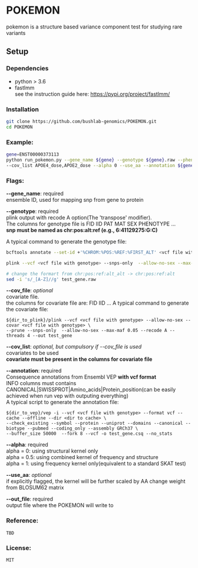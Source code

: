 # POKEMON
pokemon is a structure based variance component test for studying rare variants

## Setup
### Dependencies
- python > 3.6  
- fastlmm  
see the instruction guide here: https://pypi.org/project/fastlmm/

### Installation
```bash
git clone https://github.com/bushlab-genomics/POKEMON.git  
cd POKEMON 
```
### Example:
```bash
gene=ENST00000373113
python run_pokemon.py --gene_name ${gene} --genotype ${gene}.raw --phenotype test.pheno --cov_file test.cov \
--cov_list APOE4_dose,APOE2_dose --alpha 0 --use_aa --annotation ${gene}.csq --out_file results
```
### Flags:
**--gene_name**: required  
   ensemble ID, used for mapping snp from gene to protein  
   
**--genotype**: required  
   plink output with recode A option(The 'transpose' modifier).    
   The columns for genotype file is FID IID PAT MAT SEX PHENOTYPE <snp1> ... <snp2>    
   **snp must be named as chr:pos:alt:ref (e.g., 6:41129275:G:C)**
  
   A typical command to generate the genotype file:
   ```bash
   bcftools annotate --set-id +'%CHROM:%POS:%REF:%FIRST_ALT' <vcf file with genotype>  
   
   plink --vcf <vcf file with genotype> --snps-only  --allow-no-sex --max-maf 0.05 --recode A --threads 4 --out test_gene
   
   # change the formart from chr:pos:ref:alt_alt -> chr:pos:ref:alt
   sed -i 's/_[A-Z]//g' test_gene.raw
   ```
   
**--cov_file**:  *optional*   
    covariate file.  
    the columns for covariate file are: FID IID <cov1> ... <cov2>
    A typical command to generate the covariate file:  
 
    ${dir_to_plink}/plink --vcf <vcf file with genotype> --allow-no-sex --covar <vcf file with genotype> \  
    --prune --snps-only  --allow-no-sex --max-maf 0.05 --recode A --threads 4 --out test_gene 
   
**--cov_list**: *optional, but compulsory if --cov_file is used*   
    covariates to be used  
    **covariate must be present in the columns for covariate file**  
 
**--annotation**: required  
    Consequence annotations from Ensembl VEP __with vcf format__  
    INFO columns must contains CANONICAL|SWISSPROT|Amino_acids|Protein_position(can be easily achieved when run vep with outputing everything)    
    A typical script to generate the annotation file:  
    
    
    ${dir_to_vep}/vep -i --vcf <vcf file with genotype> --format vcf --cache --offline --dir <dir to cache> \
    --check_existing --symbol --protein --uniprot --domains --canonical --biotype --pubmed --coding_only --assembly GRCh37 \
    --buffer_size 50000  --fork 8 --vcf -o test_gene.csq --no_stats
    
    
**--alpha**:  required    
    alpha = 0: using structural kernel only  
    alpha = 0.5: using combined kernel of frequency and structure  
    alpha = 1: using frequency kernel only(equivalent to a standard SKAT test)  

**--use_aa**: *optional*  
    if explicitly flagged, the kernel will be further scaled by AA change weight from BLOSUM62 matrix  
  
**--out_file**: required  
    output file where the POKEMON will write to  

### Reference:  
    TBD  

### License:  
    MIT  
